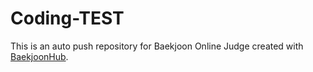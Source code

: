 # Coding-TEST
This is an auto push repository for Baekjoon Online Judge created with [BaekjoonHub](https://github.com/BaekjoonHub/BaekjoonHub).

